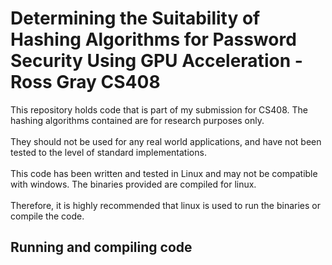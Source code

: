 # Determining the Suitability of Hashing Algorithms for Password Security Using GPU Acceleration - Ross Gray CS408 

<p>This repository holds code that is part of my submission for CS408. The hashing algorithms contained are for research purposes only.  <br><br>
They should not be used for any real world applications, and have not been tested to the level of standard implementations.  <br><br>
This code has been written and tested in Linux and may not be compatible with windows. The binaries provided are compiled for linux.  <br><br>
Therefore, it is highly recommended that linux is used to run the binaries or compile the code.

<h2> Running and compiling code </h2>
<p>



